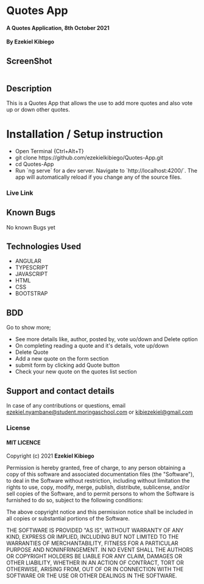 # Quotes App
#### A Quotes Application, 8th October 2021
#### By **Ezekiel Kibiego**

## ScreenShot
<img src="">

## Description
This is a Quotes App that allows the use to add more quotes and also vote up or down other quotes.

# Installation / Setup instruction

<ul>
<li>Open Terminal {Ctrl+Alt+T}</li>
<li>git clone https://github.com/ezekielkibiego/Quotes-App.git</li>
<li>cd Quotes-App </li>
<li> Run `ng serve` for a dev server. Navigate to `http://localhost:4200/`. The app will automatically reload if you change any of the source files.</li>
</ul>

### Live Link


## Known Bugs

No known Bugs yet

## Technologies Used

<ul>
<li>ANGULAR</li>
<li>TYPESCRIPT</li>
<li>JAVASCRIPT</li>
<li>HTML</li>
<li>CSS</li>
<li>BOOTSTRAP</li>
</ul>

## BDD
Go to show more;

<ul>
<li>See more details like, author, posted by, vote uo/down and Delete option</li>
<li>On completing reading a quote and it's details, vote up/down </li>
<li>Delete Quote</li>
<li>Add a new quote on the form section</li>
<li>submit form by clicking add Quote button</li>
<li>Check your new quote on the quotes list section</li>
</ul>

## Support and contact details
In case of any contributions or questions, email ezekiel.nyambane@student.moringaschool.com or kibiezekiel@gmail.com

### License

 #### MIT LICENCE

Copyright (c) 2021 **Ezekiel Kibiego**


Permission is hereby granted, free of charge, to any person obtaining a copy
of this software and associated documentation files (the "Software"), to deal
in the Software without restriction, including without limitation the rights
to use, copy, modify, merge, publish, distribute, sublicense, and/or sell
copies of the Software, and to permit persons to whom the Software is
furnished to do so, subject to the following conditions:

The above copyright notice and this permission notice shall be included in all
copies or substantial portions of the Software.

THE SOFTWARE IS PROVIDED "AS IS", WITHOUT WARRANTY OF ANY KIND, EXPRESS OR
IMPLIED, INCLUDING BUT NOT LIMITED TO THE WARRANTIES OF MERCHANTABILITY,
FITNESS FOR A PARTICULAR PURPOSE AND NONINFRINGEMENT. IN NO EVENT SHALL THE
AUTHORS OR COPYRIGHT HOLDERS BE LIABLE FOR ANY CLAIM, DAMAGES OR OTHER
LIABILITY, WHETHER IN AN ACTION OF CONTRACT, TORT OR OTHERWISE, ARISING FROM,
OUT OF OR IN CONNECTION WITH THE SOFTWARE OR THE USE OR OTHER DEALINGS IN THE
SOFTWARE.
  